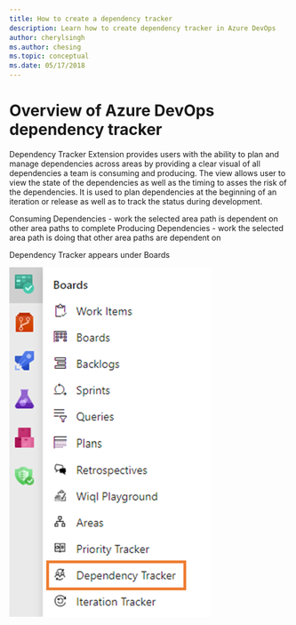 ```yaml
---
title: How to create a dependency tracker
description: Learn how to create dependency tracker in Azure DevOps
author: cherylsingh
ms.author: chesing
ms.topic: conceptual
ms.date: 05/17/2018
---
```


# Overview of Azure DevOps dependency tracker

Dependency Tracker Extension provides users with the ability to plan and manage dependencies across areas by providing a clear visual of all dependencies a team is consuming and producing.  The view allows user to view the state of the dependencies as well as the timing to asses the risk of the dependencies.  It is used to plan dependencies at the beginning of an iteration or release as well as to track the status during development.  

Consuming Dependencies - work the selected area path is dependent on other area paths to complete
Producing Dependencies - work the selected area path is doing that other area paths are dependent on

Dependency Tracker appears under Boards

![Dependency Tracker Location](../images/Navigation.png)